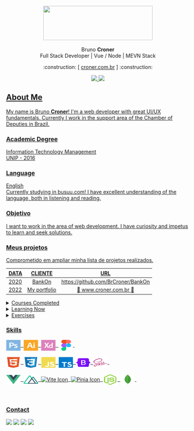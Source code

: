 <p align="center"><img display="block" width="300" height="94,1" src="https://user-images.githubusercontent.com/15062920/168189887-423fac1e-9855-4562-a370-f2a5a2b4abad.svg" pointer-events="none"></p>

<p align="center">Bruno <b>Croner</b> <br>
Full Stack Developer | Vue / Node | MEVN Stack</p>
<p align="center">  :construction:  [ <a href="www.croner.com.br" target="_blank">croner.com.br</a> ]  :construction: </p>

<div align="center">
  <a href="https://github.com/BrCroner">
 <img height="155em" src="https://github-readme-stats.vercel.app/api?username=brcroner&show_icons=true&theme=midnight-purple&include_all_commits=true&count_private=true"/>
  <img height="155em" src="https://github-readme-stats.vercel.app/api/top-langs/?username=brcroner&layout=compact&langs_count=7&theme=midnight-purple"/>
</div>

## About Me
My name is Bruno **Croner**! I'm a web developer with great UI/UX fundamentals. Currently I work in the support area of the Chamber of Deputies in Brazil.

### Academic Degree
Information Technology Management<br>
UNIP - 2016
 
### Language 
English<br>
Currently studying in busuu.com! I have excellent understanding of the language, both in listening and reading.

### Objetivo
I want to work in the area of web development. I have curiosity and impetus to learn and seek solutions.

### Meus projetos
Comprometido em ampliar minha lista de projetos realizados.

| DATA        | CLIENTE         | URL                                              |
| :---        |    :----:       |    :----:                                        |
| 2020        | BankOn          | https://github.com/BrCroner/BankOn               |
| 2022        | My portfolio    | :construction: www.croner.com.br  :construction: |

  
<details>
<summary> Courses Completed </summary>
   
| COURSES                                                                                                                                       | WORKLOAD |
| :---                                                                                                                                          |   :----: |
| [NodeJS - The Complete Guide (MVC, REST APIs, GraphQL, Deno)](https://www.udemy.com/course/nodejs-the-complete-guide/)                        | 40h 31m  |
| [Vue - The Complete Guide (incl. Router & Composition API)](https://www.udemy.com/course/vuejs-2-the-complete-guide/)                         | 32h      |
| [Curso SQL Completo](https://www.softblue.com.br/)                                                                                            | 20h      |
| [Curso Análise Orientada a Objetos](https://www.softblue.com.br/)                                                                             | 20h      |
| [Curso Lógica de Programação](https://www.softblue.com.br/)                                                                                   | 20h      |
| [Advanced CSS and Sass: Flexbox, Grid, Animations and More!](https://www.udemy.com/course/advanced-css-and-sass/)                             | 28h      |
| [The Modern JavaScript Bootcamp](https://www.udemy.com/course/modern-javascript)                                                              | 29h 30m  |
| [Beginner JavaScript](https://beginnerjavascript.com/)                                                                                        | 15h      |
| [JavaScript30](https://javascript30.com/)                                                                                                     | 15h      |
| [Git a Web Developer Job: Mastering the Modern Workflow](https://www.udemy.com/course/git-a-web-developer-job-mastering-the-modern-workflow/) | 16h      |
| [HTML, CSS, Sass, UX/UI, Illustrator, SEO Tools, Logo](https://teamtreehouse.com/brcroner)                                                    | 40h      |
  
</details>

<details>
  <summary>Learning Now</summary>
  <p>Currently committed to expanding my list of completed projects.</p>

| COURSES                                                                                             | WORKLOAD |
| :---                                                                                                |  :----:  | 
| [Understanding TypeScript - 2021 Edition](https://www.udemy.com/course/understanding-typescript)    | 15h      |
| [Docker e Kubernetes](https://www.udemy.com/course/docker-kubernetes-2022/)                         | 23h 16m  |
| [Nuxt.js 2 - Vue.js on Steroids](https://www.udemy.com/course/nuxtjs-vuejs-on-steroids/)            | 6h       |

  
</details>

<details>
  <summary>Exercises</summary>
  <p>I do activities on a regular basis to help fix the subject.</p>

| FRAMEWORK   | PACOTES                          | DESCRIÇÃO               | URL                                                 |
| :---        | :----:                           | :----:                  | :----:                                              |
| VUE.js      | axios, vue-router e json-server  | Lista de Tarefas        | https://github.com/BrCroner/vue-rotas               |
| VUE.js      | vue-router                       | Jogo Monster Slayer     | https://github.com/BrCroner/monster-slayer          |
| JavaScript  | demo-webcam-fun                  | Webcam pelo navegador   | https://github.com/BrCroner/demo-webcam-fun         |  

  
</details>

### Skills
<div style="display: inline_block">
 <img align="center" alt="Adobe Photoshop" height="30" width="40" src="https://raw.githubusercontent.com/devicons/devicon/master/icons/photoshop/photoshop-plain.svg">&nbsp
 <img align="center" alt="Adobe Illustrator" height="30" width="40" src="https://raw.githubusercontent.com/devicons/devicon/master/icons/illustrator/illustrator-plain.svg">&nbsp
 <img align="center" alt="Adobe Xd" height="30" width="40" src="https://raw.githubusercontent.com/devicons/devicon/master/icons/xd/xd-plain.svg">&nbsp
 <img align="center" alt="Figma" height="30" width="40" src="https://raw.githubusercontent.com/devicons/devicon/master/icons/figma/figma-original.svg">&nbsp
</div><br>
<div style="display: inline_block">
 <img align="center" alt="HTML5 Icon" height="30" width="40" src="https://raw.githubusercontent.com/devicons/devicon/master/icons/html5/html5-original.svg">&nbsp
 <img align="center" alt="CSS3 Icon" height="30" width="40" src="https://raw.githubusercontent.com/devicons/devicon/master/icons/css3/css3-original.svg">&nbsp
 <img align="center" alt="JavaScript Icon" height="30" width="40" src="https://raw.githubusercontent.com/devicons/devicon/master/icons/javascript/javascript-plain.svg">&nbsp 
  <img align="center" alt="TypeScript Icon" height="30" width="40" src="https://raw.githubusercontent.com/devicons/devicon/master/icons/typescript/typescript-original.svg">&nbsp
  <img align="center" alt="Bootstrap Icon" height="30" width="40" src="https://raw.githubusercontent.com/devicons/devicon/master/icons/bootstrap/bootstrap-original.svg">&nbsp
  <img align="center" alt="Sass Icon" height="30" width="40" src="https://raw.githubusercontent.com/devicons/devicon/master/icons/sass/sass-original.svg">&nbsp  
</div><br>
<div style="display: inline_block">
  <img align="center" alt="Vue.js Icon" height="30" width="40" src="https://raw.githubusercontent.com/devicons/devicon/master/icons/vuejs/vuejs-original.svg">&nbsp
  <img align="center" alt="Nuxt.js Icon" height="30" width="40" src="https://raw.githubusercontent.com/devicons/devicon/master/icons/nuxtjs/nuxtjs-original.svg">&nbsp
  <img align="center" alt="Vite Icon" height="30" width="40" src="https://vitejs.dev/logo.svg">&nbsp 
  <img align="center" alt="Pinia Icon" height="30" width="40" src="https://pinia.vuejs.org/logo.svg">&nbsp 
  <img align="center" alt="Node.js Icon" height="30" width="40" src="https://raw.githubusercontent.com/devicons/devicon/master/icons/nodejs/nodejs-plain.svg">&nbsp 
  <img align="center" alt="MongoDB Icon" height="30" width="40" src="https://raw.githubusercontent.com/devicons/devicon/master/icons/mongodb/mongodb-original.svg">&nbsp  
</div><br>
  
<div style="display: inline_block">
<!--<img align="center" alt="Docker" height="30" width="40" src="https://raw.githubusercontent.com/devicons/devicon/master/icons/docker/docker-original.svg">&nbsp
<img align="center" alt="Kubernets" height="30" width="40" src="https://raw.githubusercontent.com/devicons/devicon/master/icons/kubernetes/kubernetes-plain.svg">&nbsp
<img align="center" alt="Three.js Icon" height="30" width="40" src="https://raw.githubusercontent.com/devicons/devicon/master/icons/threejs/threejs-original.svg">&nbsp -->
  
</div><br>
  

### Contact
<div>
   <a href="https://www.linkedin.com/in/croner/" target="_blank"><img src="https://img.shields.io/badge/-LinkedIn-%230077B5?style=for-the-badge&logo=linkedin&logoColor=white" target="_blank"></a> 
  <a href="https://twitter.com/BrCroner" target="_blank"><img src="https://img.shields.io/badge/Twitter-1DA1F2?style=for-the-badge&logo=twitter&logoColor=white" target="_blank"></a>
  <a href="https://web.whatsapp.com/send?phone=5561981167309&text&app_absent=0" target="_blank"><img src="https://img.shields.io/badge/-Whatsapp-%128C7E?style=for-the-badge&logo=whatsapp&logoColor=white" target="_blank"></a>
  <a href = "mailto:bruno.croner@outlook.com"><img src="https://img.shields.io/badge/Outlook-0078D4?style=for-the-badge&logo=microsoft-outlook&logoColor=white" target="_blank"></a>
</div>


